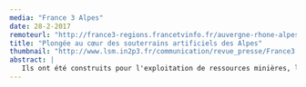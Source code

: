 ```yaml
---
media: "France 3 Alpes"
date: 28-2-2017
remoteurl: "http://france3-regions.francetvinfo.fr/auvergne-rhone-alpes/savoie/chambery/plongee-au-coeur-souterrains-artificiels-alpes-1204693.html"
title: "Plongée au cœur des souterrains artificiels des Alpes" 
thumbnail: "http://www.lsm.in2p3.fr/communication/revue_presse/France3.gif"
abstract: |
   Ils ont été construits pour l'exploitation de ressources minières, la recherche sur les mystères de l'Univers ou la défense contre les bombardements alliés... Les Alpes du Nord regorgent de souterrains façonnés par l'homme. (Emission en français)
---
```

